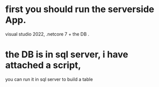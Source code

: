 # first you should run the serverside App. 
visual studio 2022, .netcore 7  + the DB . 


# the DB is in sql server, i have attached a script, 
you can run it in sql server to build a table